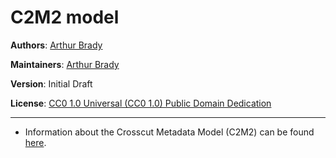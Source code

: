 # C2M2 model


**Authors**: [Arthur Brady](https://orcid.org/0000-0002-8809-2477)

**Maintainers**: [Arthur Brady](https://orcid.org/0000-0002-8809-2477)

**Version**: Initial Draft

**License**: [CC0 1.0 Universal (CC0 1.0) Public Domain Dedication](https://creativecommons.org/publicdomain/zero/1.0/deed.en)

---

* Information about the Crosscut Metadata Model (C2M2) can be found [here](https://docs.nih-cfde.org/en/latest/c2m2/draft-C2M2_specification/).

